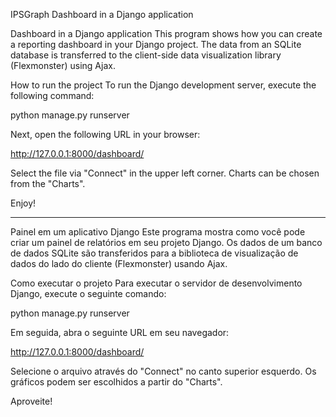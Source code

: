 IPSGraph
Dashboard in a Django application

Dashboard in a Django application This program shows how you can create a reporting dashboard in your Django project. The data from an SQLite database is transferred to the client-side data visualization library (Flexmonster) using Ajax.

How to run the project To run the Django development server, execute the following command:

python manage.py runserver

Next, open the following URL in your browser:

http://127.0.0.1:8000/dashboard/

Select the file via "Connect" in the upper left corner. Charts can be chosen from the "Charts".

Enjoy!
___________________________________________________________________________________________________________________________________________________________________________________________________________________

Painel em um aplicativo Django Este programa mostra como você pode criar um painel de relatórios em seu projeto Django. Os dados de um banco de dados SQLite são transferidos para a biblioteca de visualização de dados do lado do cliente (Flexmonster) usando Ajax.

Como executar o projeto Para executar o servidor de desenvolvimento Django, execute o seguinte comando:

python manage.py runserver

Em seguida, abra o seguinte URL em seu navegador:

http://127.0.0.1:8000/dashboard/

Selecione o arquivo através do "Connect" no canto superior esquerdo. Os gráficos podem ser escolhidos a partir do "Charts".

Aproveite!
